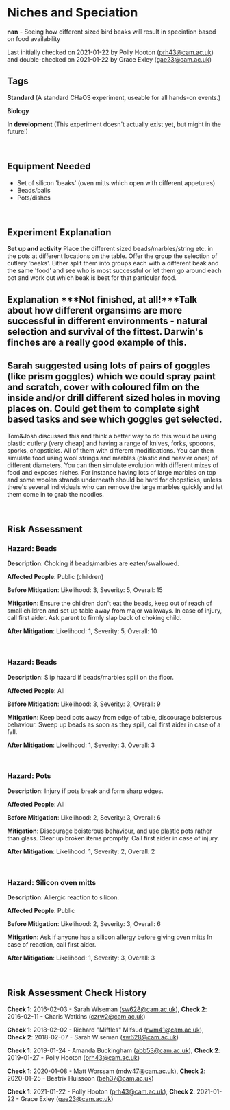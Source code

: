# Niches and Speciation

**nan** - Seeing how different sized bird beaks will result in speciation based on food availability

Last initially checked on 2021-01-22 by Polly Hooton (prh43@cam.ac.uk) and double-checked on 2021-01-22 by Grace Exley (gae23@cam.ac.uk)

## Tags
<!--- Start Tags (DO NOT REMOVE THIS COMMENT) --->

**Standard** (A standard CHaOS experiment, useable for all hands-on events.)

**Biology**

**In development** (This experiment doesn't actually exist yet, but might in the future!)
<!--- End Tags (DO NOT REMOVE THIS COMMENT) --->

<br/>

## Equipment Needed 
- Set of silicon 'beaks' (oven mitts which open with different appetures)
- Beads/balls
- Pots/dishes

<br/>

## Experiment Explanation 

**Set up and activity**
Place the different sized beads/marbles/string etc. in the pots at different locations on the table.
Offer the group the selection of cutlery 'beaks'.
Either split them into groups each with a different beak and the same 'food' and see who is most successful or let them go around each pot and work out which beak is best for that particular food.

**Explanation**
***Not finished, at all!***Talk about how different organsims are more successful in different environments - natural selection and survival of the fittest. Darwin's finches are a really good example of this. 
---------------------------------------
Sarah suggested using lots of pairs of goggles (like prism goggles) which we could spray paint and scratch, cover with coloured film on the inside and/or drill different sized holes in moving places on. Could get them to complete sight based tasks and see which goggles get selected.
---------------------------------------
Tom&Josh discussed this and think a better way to do this would be using plastic cutlery (very cheap) and having a range of knives, forks, spooons, sporks, chopsticks. All of them with different modifications. You can then simulate food using wool strings and marbles (plastic and heavier ones) of different diameters. You can then simulate evolution with different mixes of food and exposes niches.
For instance having lots of large marbles on top and some woolen strands underneath should be hard for chopsticks, unless there's several individuals who can remove the large marbles quickly and let them come in to grab the noodles.


<br/>

## Risk Assessment

### **Hazard**: Beads

**Description**: Choking if beads/marbles are eaten/swallowed.

**Affected People**: Public (children)

**Before Mitigation**: Likelihood: 3, Severity: 5, Overall: 15

**Mitigation**: Ensure the children don't eat the beads, keep out of reach of small children and set up table away from major walkways.
In case of injury, call first aider. Ask parent to firmly slap back of choking child.

**After Mitigation**: Likelihood: 1, Severity: 5, Overall: 10

<br/>

### **Hazard**: Beads

**Description**: Slip hazard if beads/marbles spill on the floor.

**Affected People**: All

**Before Mitigation**: Likelihood: 3, Severity: 3, Overall: 9

**Mitigation**: Keep bead pots away from edge of table, discourage boisterous behaviour.
Sweep up beads as soon as they spill, call first aider in case of a fall.

**After Mitigation**: Likelihood: 1, Severity: 3, Overall: 3

<br/>

### **Hazard**: Pots

**Description**: Injury if pots break and form sharp edges.

**Affected People**: All

**Before Mitigation**: Likelihood: 2, Severity: 3, Overall: 6

**Mitigation**: Discourage boisterous behaviour, and use plastic pots rather than glass.
Clear up broken items promptly. Call first aider in case of injury.

**After Mitigation**: Likelihood: 1, Severity: 2, Overall: 2

<br/>

### **Hazard**: Silicon oven mitts

**Description**: Allergic reaction to silicon.

**Affected People**: Public

**Before Mitigation**: Likelihood: 2, Severity: 3, Overall: 6

**Mitigation**: Ask if anyone has a silicon allergy before giving oven mitts
In case of reaction, call first aider.

**After Mitigation**: Likelihood: 1, Severity: 3, Overall: 3

<br/>

## Risk Assessment Check History 

**Check 1**: 2016-02-03 - Sarah Wiseman (sw628@cam.ac.uk), **Check 2**: 2016-02-11 - Charis Watkins (czrw2@cam.ac.uk)

**Check 1**: 2018-02-02 - Richard "Miffles" Mifsud (rwm41@cam.ac.uk), **Check 2**: 2018-02-07 - Sarah Wiseman (sw628@cam.ac.uk)

**Check 1**: 2019-01-24 - Amanda Buckingham (abb53@cam.ac.uk), **Check 2**: 2019-01-27 - Polly Hooton (prh43@cam.ac.uk)

**Check 1**: 2020-01-08 - Matt Worssam (mdw47@cam.ac.uk), **Check 2**: 2020-01-25 - Beatrix Huissoon (beh37@cam.ac.uk)

**Check 1**: 2021-01-22 - Polly Hooton (prh43@cam.ac.uk), **Check 2**: 2021-01-22 - Grace Exley (gae23@cam.ac.uk)